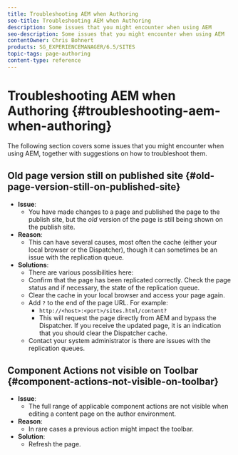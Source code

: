 ```yaml
---
title: Troubleshooting AEM when Authoring
seo-title: Troubleshooting AEM when Authoring
description: Some issues that you might encounter when using AEM
seo-description: Some issues that you might encounter when using AEM
contentOwner: Chris Bohnert
products: SG_EXPERIENCEMANAGER/6.5/SITES
topic-tags: page-authoring
content-type: reference
---
```


# Troubleshooting AEM when Authoring {#troubleshooting-aem-when-authoring}

The following section covers some issues that you might encounter when using AEM, together with suggestions on how to troubleshoot them.

## Old page version still on published site {#old-page-version-still-on-published-site}

* **Issue**:
  * You have made changes to a page and published the page to the publish site, but the *old* version of the page is still being shown on the publish site.
* **Reason**:
  * This can have several causes, most often the cache (either your local browser or the Dispatcher), though it can sometimes be an issue with the replication queue.
* **Solutions**:
  * There are various possibilities here:
  * Confirm that the page has been replicated correctly. Check the page status and if necessary, the state of the replication queue.
  * Clear the cache in your local browser and access your page again.
  * Add `?` to the end of the page URL. For example:
    * `http://<host>:<port>/sites.html/content?`
    * This will request the page directly from AEM and bypass the Dispatcher. If you receive the updated page, it is an indication that you should clear the Dispatcher cache.
  * Contact your system administrator is there are issues with the replication queues.

## Component Actions not visible on Toolbar {#component-actions-not-visible-on-toolbar}

* **Issue**:
  * The full range of applicable component actions are not visible when editing a content page on the author environment.
* **Reason**:
  * In rare cases a previous action might impact the toolbar.
* **Solution**:
  * Refresh the page.
